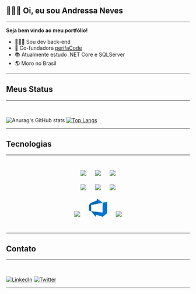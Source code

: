 ## **🧑🏽‍💻 Oi, eu sou Andressa Neves**
---

**Seja bem vindo ao meu portfólio!**

- 🧑🏽‍💻 Sou dev back-end
- 💛 Co-fundadora [perifaCode](perifacode.com)
- 📚 Atualmente estudo .NET Core e SQLServer
- 🌎 Moro no Brasil

---
## Meus Status
---
<br>

![Anurag's GitHub stats](https://github-readme-stats.vercel.app/api?username=backanddydev&show_icons=true&theme=github_dark&cont_private=true) [![Top Langs](https://github-readme-stats.vercel.app/api/top-langs/?username=backanddydev&layout=compact&theme=github_dark)](https://github.com/anuraghazra/github-readme-stats)

---
## Tecnologias 
---
<br>

<div align="center">
<img style="margin: 10px" width="50px" src="https://cdn.jsdelivr.net/gh/devicons/devicon/icons/html5/html5-original-wordmark.svg" />
<img style="margin: 10px" width="50px" src="https://cdn.jsdelivr.net/gh/devicons/devicon/icons/css3/css3-original-wordmark.svg" />
<img style="margin: 10px" width="50px" src="https://cdn.jsdelivr.net/gh/devicons/devicon/icons/javascript/javascript-original.svg" /><br>
<img style="margin: 10px" width="50px" src="https://cdn.jsdelivr.net/gh/devicons/devicon/icons/git/git-original.svg" />
<img style="margin: 10px" width="50px" src="https://cdn.jsdelivr.net/gh/devicons/devicon/icons/csharp/csharp-original.svg" />
<img style="margin: 10px" width="50px" src="https://cdn.jsdelivr.net/gh/devicons/devicon/icons/dotnetcore/dotnetcore-original.svg" /><br>
<img style="margin: 10px" width="50px" src="https://img.icons8.com/color/50/000000/microsoft-sql-server.png"/>
<img style="margin: 10px" width="50px" src="assets/azure-devops.svg">
<img style="margin: 10px" width="50px" src="https://cdn.jsdelivr.net/gh/devicons/devicon/icons/visualstudio/visualstudio-plain.svg" />
</div>
<br>

---
## Contato
---
<br>

[![LinkedIn](https://img.shields.io/badge/LinkedIn-0077B5?style=for-the-badge&logo=linkedin&logoColor=white)](https://www.linkedin.com/in/backanddy/) [![Twitter](https://img.shields.io/badge/Twitter-1DA1F2?style=for-the-badge&logo=twitter&logoColor=white)](twitter.com/backanddy)

---
